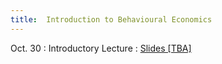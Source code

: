 ```yaml
---
title:  Introduction to Behavioural Economics
---
```


Oct. 30
: Introductory Lecture
  : [Slides [TBA]](#)

